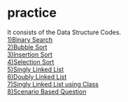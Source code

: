 # practice
It consists of the Data Structure Codes.
<br>
<a href="https://github.com/kriti-garg/practice/blob/master/BinarySearch.java">1)Binary Search</a><br>
<a href="https://github.com/kriti-garg/practice/blob/master/bubbleSort.cpp">2)Bubble Sort</a><br>
<a href="https://github.com/kriti-garg/practice/blob/master/insertion.java">3)Insertion Sort</a><br>
<a href="https://github.com/kriti-garg/practice/blob/master/selection.java">4)Selection Sort</a><br>
<a href="https://github.com/kriti-garg/practice/blob/master/singlyLinkedList.cpp">5)Singly Linked List</a><br>
<a href="https://github.com/kriti-garg/practice/blob/master/doublyLinkedList.cpp">6)Doubly Linked List</a><br>
<a href="https://github.com/kriti-garg/practice/blob/master/class_singleLinkedList.cpp">7)Singly Linked List using Class</a><br>
<a href="https://github.com/kriti-garg/practice/blob/master/terminateWhen10.cpp">8)Scenario Based Question</a>
